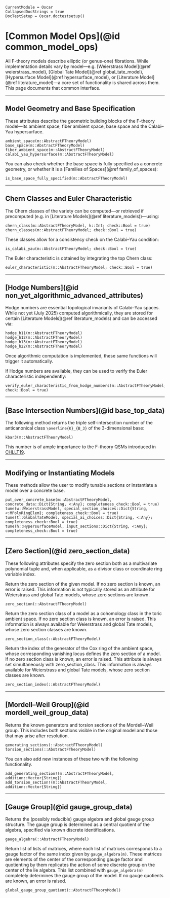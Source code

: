 ```@meta
CurrentModule = Oscar
CollapsedDocStrings = true
DocTestSetup = Oscar.doctestsetup()
```

# [Common Model Ops](@id common_model_ops)

All F-theory models describe elliptic (or genus-one) fibrations. While implementation details vary by
model—e.g. [Weierstrass Model](@ref weierstrass_model), [Global Tate Model](@ref global_tate_model),
[Hypersurface Model](@ref hypersurface_model), or [Literature Model](@ref literature_model)—a core set
of functionality is shared across them. This page documents that common interface.

---

## Model Geometry and Base Specification

These attributes describe the geometric building blocks of the F-theory model—its ambient space, fiber
ambient space, base space and the Calabi–Yau hypersurface.

```@docs
ambient_space(m::AbstractFTheoryModel)
base_space(m::AbstractFTheoryModel)
fiber_ambient_space(m::AbstractFTheoryModel)
calabi_yau_hypersurface(m::AbstractFTheoryModel)
```

You can also check whether the base space is fully specified as a concrete geometry, or whether it is
a [Families of Spaces](@ref family_of_spaces):

```@docs
is_base_space_fully_specified(m::AbstractFTheoryModel)
```

---

## Chern Classes and Euler Characteristic

The Chern classes of the variety can be computed—or retrieved if precomputed (e.g. in
[Literature Models](@ref literature_models))—using:

```@docs
chern_class(m::AbstractFTheoryModel, k::Int; check::Bool = true)
chern_classes(m::AbstractFTheoryModel; check::Bool = true)
```

These classes allow for a consistency check on the Calabi–Yau condition:

```@docs
is_calabi_yau(m::AbstractFTheoryModel; check::Bool = true)
```

The Euler characteristic is obtained by integrating the top Chern class:

```@docs
euler_characteristic(m::AbstractFTheoryModel; check::Bool = true)
```

---

## [Hodge Numbers](@id non_yet_algorithmic_advanced_attributes)

Hodge numbers are essential topological invariants of Calabi–Yau spaces. While not yet (July 2025)
computed algorithmically, they are stored for certain [Literature Models](@ref literature_models)
and can be accessed via:

```@docs
hodge_h11(m::AbstractFTheoryModel)
hodge_h12(m::AbstractFTheoryModel)
hodge_h13(m::AbstractFTheoryModel)
hodge_h22(m::AbstractFTheoryModel)
```

Once algorithmic computation is implemented, these same functions will trigger it automatically.

If Hodge numbers are available, they can be used to verify the Euler characteristic independently:

```@docs
verify_euler_characteristic_from_hodge_numbers(m::AbstractFTheoryModel; check::Bool = true)
```

---

## [Base Intersection Numbers](@id base_top_data)

The following method returns the triple self-intersection number of the anticanonical class
``\overline{K}_{B_3}`` of the 3-dimensional base:

```@docs
kbar3(m::AbstractFTheoryModel)
```

This number is of ample importance to the F-theory QSMs introduced in [CHLLT19](@cite).

---

## Modifying or Instantiating Models

These methods allow the user to modify tunable sections or instantiate a model over a concrete base.

```@docs
put_over_concrete_base(m::AbstractFTheoryModel, concrete_data::Dict{String, <:Any}; completeness_check::Bool = true)
tune(w::WeierstrassModel, special_section_choices::Dict{String, <:MPolyRingElem}; completeness_check::Bool = true)
tune(t::GlobalTateModel, special_ai_choices::Dict{String, <:Any}; completeness_check::Bool = true)
tune(h::HypersurfaceModel, input_sections::Dict{String, <:Any}; completeness_check::Bool = true)
```

---

## [Zero Section](@id zero_section_data)

These following attributes specify the zero section both as a multivariate polynomial tuple and, when
applicable, as a divisor class or coordinate ring variable index.

Return the zero section of the given model. If no zero section is known, an error is raised. This information
is not typically stored as an attribute for Weierstrass and global Tate models, whose zero sections are known.

```@docs
zero_section(::AbstractFTheoryModel)
```

Return the zero section class of a model as a cohomology class in the toric ambient space. If no zero section
class is known, an error is raised. This information is always available for Weierstrass and global Tate models,
whose zero section classes are known.

```@docs
zero_section_class(::AbstractFTheoryModel)
```

Return the index of the generator of the Cox ring of the ambient space, whose corresponding vanishing locus defines
the zero section of a model. If no zero section class is known, an error is raised. This attribute is always set
simultaneously with zero_section_class. This information is always available for Weierstrass and global Tate models,
whose zero section classes are known.

```@docs
zero_section_index(::AbstractFTheoryModel)
```

---

## [Mordell–Weil Group](@id mordell_weil_group_data)

Returns the known generators and torsion sections of the Mordell–Weil group. This includes both sections
visible in the original model and those that may arise after resolution.

```@docs
generating_sections(::AbstractFTheoryModel)
torsion_sections(::AbstractFTheoryModel)
```

You can also add new instances of these two with the following functionality.
```@docs
add_generating_section!(m::AbstractFTheoryModel, addition::Vector{String})
add_torsion_section!(m::AbstractFTheoryModel, addition::Vector{String})
```

---

## [Gauge Group](@id gauge_group_data)

Returns the (possibly reducible) gauge algebra and global gauge group structure. The gauge group is
determined as a central quotient of the algebra, specified via known discrete identifications.

```@docs
gauge_algebra(::AbstractFTheoryModel)
```

Return list of lists of matrices, where each list of matrices corresponds to a gauge factor of the same
index given by `gauge_algebra(m)`. These matrices are elements of the center of the corresponding gauge factor
and quotienting by them replicates the action of some discrete group on the center of the lie algebra. This
list combined with `gauge_algebra(m)` completely determines the gauge group of the model. If no gauge quotients
are known, an error is raised.

```@docs
global_gauge_group_quotient(::AbstractFTheoryModel)
```
